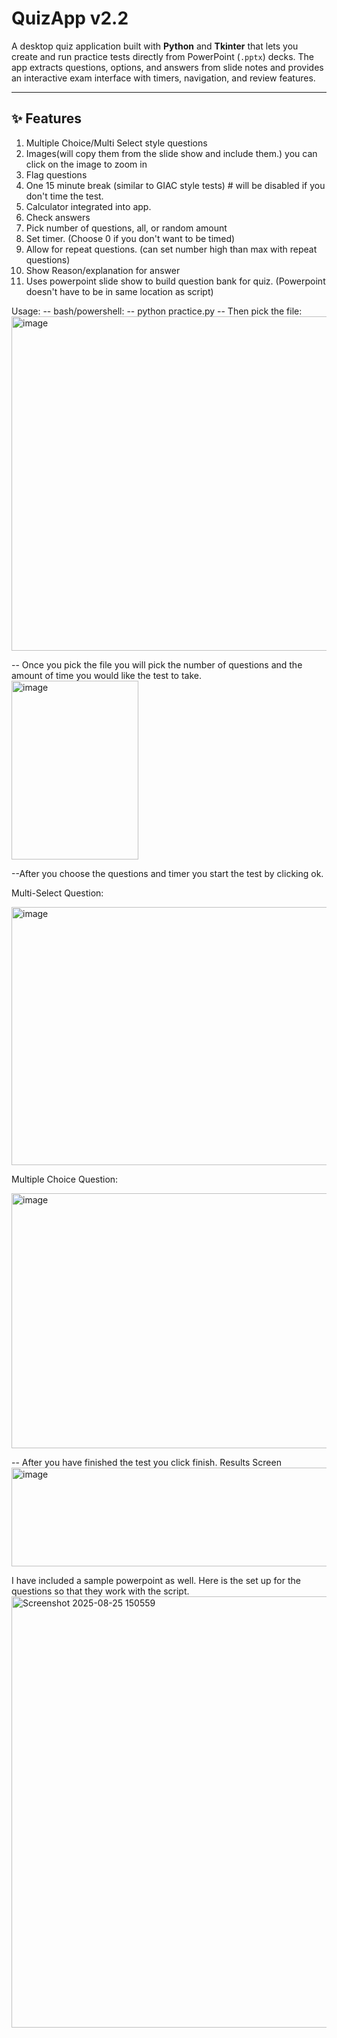 # QuizApp v2.2

A desktop quiz application built with **Python** and **Tkinter** that lets you create and run practice tests directly from PowerPoint (`.pptx`) decks. The app extracts questions, options, and answers from slide notes and provides an interactive exam interface with timers, navigation, and review features.

---

## ✨ Features

1. Multiple Choice/Multi Select style questions
2. Images(will copy them from the slide show and include them.) you can click on the image to zoom in
3. Flag questions
4. One 15 minute break (similar to GIAC style tests) # will be disabled if you don't time the test.
5. Calculator integrated into app.
6. Check answers
7. Pick number of questions, all, or random amount
8. Set timer. (Choose 0 if you don't want to be timed)
9. Allow for repeat questions. (can set number high than max with repeat questions)
10. Show Reason/explanation for answer
11. Uses powerpoint slide show to build question bank for quiz. (Powerpoint doesn't have to be in same location as script)


Usage: 
-- bash/powershell:
-- python practice.py
-- Then pick the file:
<img width="944" height="535" alt="image" src="https://github.com/user-attachments/assets/e4389c46-1ce8-487b-af16-44f58a8a906a" />

-- Once you pick the file you will pick the number of questions and the amount of time you would like the test to take.
<img width="203" height="286" alt="image" src="https://github.com/user-attachments/assets/4e7e301a-68db-42ec-8255-74121edcc15b" />

--After you choose the questions and timer you start the test by clicking ok. 

Multi-Select Question:

<img width="643" height="413" alt="image" src="https://github.com/user-attachments/assets/47492bee-6828-457b-8edc-15b5597d7176" />

Multiple Choice Question:

<img width="644" height="408" alt="image" src="https://github.com/user-attachments/assets/2085a0fb-71b6-4748-8af7-d948425b3f20" />


-- After you have finished the test you click finish.
Results Screen
<img width="611" height="158" alt="image" src="https://github.com/user-attachments/assets/cce79820-5546-4a6f-8c19-9f5c19f5b11e" />

I have included a sample powerpoint as well.
Here is the set up for the questions so that they work with the script.
<img width="1008" height="690" alt="Screenshot 2025-08-25 150559" src="https://github.com/user-attachments/assets/7833cb07-bc10-4e34-bd9a-70bd08d4a865" />

